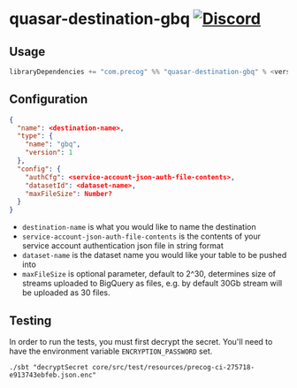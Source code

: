 # quasar-destination-gbq [![Discord](https://img.shields.io/discord/373302030460125185.svg?logo=discord)](https://discord.gg/QNjwCg6)

## Usage

```sbt
libraryDependencies += "com.precog" %% "quasar-destination-gbq" % <version>
```

## Configuration
```json
{
  "name": <destination-name>,
  "type": {
    "name": "gbq",
    "version": 1
  },
  "config": {
    "authCfg": <service-account-json-auth-file-contents>,
    "datasetId": <dataset-name>,
    "maxFileSize": Number?
  }
}
```

- `destination-name` is what you would like to name the destination
- `service-account-json-auth-file-contents` is the contents of your service account authentication json file in string format
- `dataset-name` is the dataset name you would like your table to be pushed into
- `maxFileSize` is optional parameter, default to 2^30, determines size of streams uploaded to BigQuery as files, e.g. by default 30Gb stream will be uploaded as 30 files.

## Testing

In order to run the tests, you must first decrypt the secret. You'll need to have the environment variable `ENCRYPTION_PASSWORD` set.

```
./sbt "decryptSecret core/src/test/resources/precog-ci-275718-e913743ebfeb.json.enc"
```
